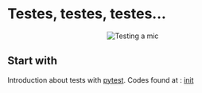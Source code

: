 # Testes, testes, testes...
<p align="center">

<img alt="Testing a mic" src="https://media3.giphy.com/media/B4xdycvhDq7qM3cdh2/giphy.gif?cid=ecf05e472svq9e9oprmzkeg7a537lzdx9u3da0i6aoc7i7is&ep=v1_gifs_search&rid=giphy.gif&ct=g"/>

</p>

## Start with

Introduction about tests with [pytest](https://realpython.com/pytest-python-testing/). Codes found at : [init](init/)
